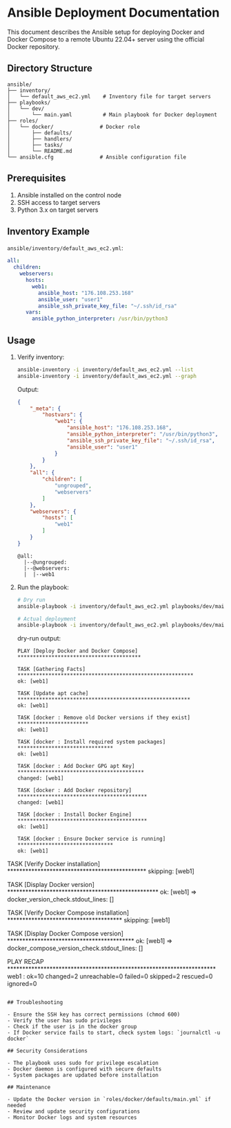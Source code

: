 # Ansible Deployment Documentation

This document describes the Ansible setup for deploying Docker and Docker Compose to a remote Ubuntu 22.04+ server using the official Docker repository.

## Directory Structure

```
ansible/
├── inventory/
│   └── default_aws_ec2.yml    # Inventory file for target servers
├── playbooks/
│   └── dev/
│       └── main.yaml          # Main playbook for Docker deployment
├── roles/
│   └── docker/               # Docker role
│       ├── defaults/
│       ├── handlers/
│       ├── tasks/
│       └── README.md
└── ansible.cfg               # Ansible configuration file
```

## Prerequisites

1. Ansible installed on the control node
2. SSH access to target servers
3. Python 3.x on target servers

## Inventory Example

`ansible/inventory/default_aws_ec2.yml`:
```yaml
all:
  children:
    webservers:
      hosts:
        web1:
          ansible_host: "176.108.253.168"
          ansible_user: "user1"
          ansible_ssh_private_key_file: "~/.ssh/id_rsa"
      vars:
        ansible_python_interpreter: /usr/bin/python3
```

## Usage

1. Verify inventory:
   ```bash
   ansible-inventory -i inventory/default_aws_ec2.yml --list
   ansible-inventory -i inventory/default_aws_ec2.yml --graph
   ```
   
   Output:
   ```json
   {
       "_meta": {
           "hostvars": {
               "web1": {
                   "ansible_host": "176.108.253.168",
                   "ansible_python_interpreter": "/usr/bin/python3",
                   "ansible_ssh_private_key_file": "~/.ssh/id_rsa",
                   "ansible_user": "user1"
               }
           }
       },
       "all": {
           "children": [
               "ungrouped",
               "webservers"
           ]
       },
       "webservers": {
           "hosts": [
               "web1"
           ]
       }
   }
   ```
   ```
   @all:
     |--@ungrouped:
     |--@webservers:
     |  |--web1
   ```

2. Run the playbook:
   ```bash
   # Dry run
   ansible-playbook -i inventory/default_aws_ec2.yml playbooks/dev/main.yaml --check --diff

   # Actual deployment
   ansible-playbook -i inventory/default_aws_ec2.yml playbooks/dev/main.yaml --diff
   ```

    dry-run output:
   ```
   PLAY [Deploy Docker and Docker Compose] ****************************************

   TASK [Gathering Facts] *********************************************************
   ok: [web1]

   TASK [Update apt cache] ********************************************************
   ok: [web1]

   TASK [docker : Remove old Docker versions if they exist] ***********************
   ok: [web1]

   TASK [docker : Install required system packages] *******************************
   ok: [web1]

   TASK [docker : Add Docker GPG apt Key] *****************************************
   changed: [web1]

   TASK [docker : Add Docker repository] ******************************************
   changed: [web1]

   TASK [docker : Install Docker Engine] ******************************************
   ok: [web1]

   TASK [docker : Ensure Docker service is running] *******************************
   ok: [web1]

TASK [Verify Docker installation] **********************************************
skipping: [web1]

TASK [Display Docker version] **************************************************
ok: [web1] => 
  docker_version_check.stdout_lines: []

TASK [Verify Docker Compose installation] **************************************
skipping: [web1]

TASK [Display Docker Compose version] ******************************************
ok: [web1] => 
  docker_compose_version_check.stdout_lines: []

PLAY RECAP *********************************************************************
web1                       : ok=10   changed=2    unreachable=0    failed=0    skipped=2    rescued=0    ignored=0
   ```

## Troubleshooting

- Ensure the SSH key has correct permissions (chmod 600)
- Verify the user has sudo privileges
- Check if the user is in the docker group
- If Docker service fails to start, check system logs: `journalctl -u docker`

## Security Considerations

- The playbook uses sudo for privilege escalation
- Docker daemon is configured with secure defaults
- System packages are updated before installation

## Maintenance

- Update the Docker version in `roles/docker/defaults/main.yml` if needed
- Review and update security configurations
- Monitor Docker logs and system resources

